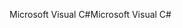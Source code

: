 <span data-ttu-id="e4674-101">Microsoft Visual C#</span><span class="sxs-lookup"><span data-stu-id="e4674-101">Microsoft Visual C#</span></span>